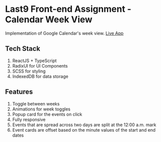# Last9 Front-end Assignment - Calendar Week View

Implementation of Google Calendar's week view. [Live App](https://calendar-week-view.netlify.app/)

## Tech Stack

1. ReactJS + TypeScript
2. RadixUI for UI Components
3. SCSS for styling
4. IndexedDB for data storage

## Features

1. Toggle between weeks
2. Animations for week toggles
3. Popup card for the events on click
4. Fully responsive
5. Events that are spread across two days are split at the 12:00 a.m. mark
6. Event cards are offset based on the minute values of the start and end dates
